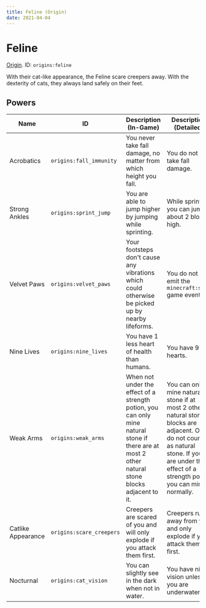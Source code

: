 ```yaml
---
title: Feline (Origin)
date: 2021-04-04
---
```

# Feline

[Origin](../misc/origins.md). ID: `origins:feline`

With their cat-like appearance, the Feline scare creepers away. With the dexterity of cats, they always land safely on their feet.

## Powers

Name | ID | Description (In-Game) | Description (Detailed)
-----|----|-----------------------|------------------------
Acrobatics | `origins:fall_immunity` | You never take fall damage, no matter from which height you fall. | You do not take fall damage.
Strong Ankles| `origins:sprint_jump` | You are able to jump higher by jumping while sprinting. | While sprinting you can jump about 2 blocks high.
Velvet Paws | `origins:velvet_paws` | Your footsteps don't cause any vibrations which could otherwise be picked up by nearby lifeforms. | You do not emit the `minecraft:step` game event.
Nine Lives | `origins:nine_lives` | You have 1 less heart of health than humans. | You have 9 hearts.
Weak Arms | `origins:weak_arms` | When not under the effect of a strength potion, you can only mine natural stone if there are at most 2 other natural stone blocks adjacent to it. | You can only mine natural stone if at most 2 other natural stone blocks are adjacent. Ores do not count as natural stone. If you are under the effect of a strength potion you can mine normally.
Catlike Appearance | `origins:scare_creepers` | Creepers are scared of you and will only explode if you attack them first. | Creepers run away from you and only explode if you attack them first.
Nocturnal | `origins:cat_vision` | You can slightly see in the dark when not in water. | You have night vision unless you are underwater.
